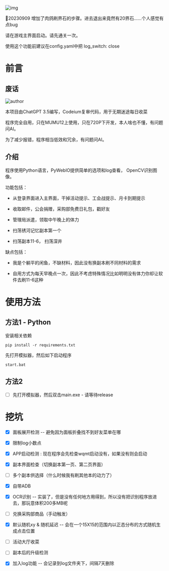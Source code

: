 
![img](https://github.com/walklty/wqmt_assistant/blob/dev/Target/Snipaste_2023-09-09_05-17-32.png?raw=true)


📅20230909 增加了肉鸽刷界石的步骤。进去退出来竟然有20界石……个人感觉有点bug

请在游戏主界面启动。请先通关一次。

使用这个功能前建议在config.yaml中把 log_switch: close


# 前言

## 废话
![author](https://img.shields.io/badge/author-ChatGPT3.5-blue)

本项目由ChatGPT 3.5编写，Codeium复审代码，用于无期迷途每日收菜

程序完全自用，只在MUMU12上使用，只在720P下开发，本人啥也不懂，有问题问AI。

为了减少报错，程序相当低效和冗余，有问题问AI。

## 介绍

程序使用Python语言，PyWebIO提供简单的选项和log查看， OpenCV识别图像。

功能包括：

- 从登录界面进入主界面，干掉活动提示、工会战提示、月卡到期提示

- 收取邮件，公会捐赠，采购部免费日礼包，戳好友

- 管理局派遣，领取中午晚上的体力

- 扫荡锈河记忆副本第一个

- 扫荡副本11-6， 扫荡深井

缺点包括：

- 我是个躺平的闲鱼，不缺材料，因此没有换副本刷不同材料的需求

- 自用方式为每天早晚点一次，因此不考虑特殊情况比如明明没有体力你却让软件去刷11-6这种

# 使用方法

## 方法1 - Python

安装相关依赖

```
pip install -r requirements.txt
```

先打开模拟器，然后如下启动程序

```
start.bat
```

## 方法2

-[ ] 先打开模拟器，然后双击main.exe - 请等待release

# 挖坑

- [x] 面板展开检测 -- 避免因为面板折叠找不到好友菜单在哪

- [x] 限制log小数点

- [x] APP启动检测 : 现在程序会先检查wqmt启动没有，如果没有则会启动

- [x] 副本界面检查（切换副本第一页、第二页界面）

- [ ] 多个副本供选择（什么时候我有刷其他本的动力了）

- [x] 自带ADB

- [x] OCR识别 -- 实装了，但是没有任何地方用得到，所以没有把识别程序放进去，那玩意体积200多MB呢

- [ ] 兑换采购部商品（手动触发）

- [x] 默认随机xy & 随机延迟 -- 会在一个15X15的范围内以正态分布的方式随机生成点击位置

- [ ] 活动大厅收菜

- [ ] 副本后的升级检测

- [x] 加入log功能 -- 会记录到log文件夹下，间隔7天删除

